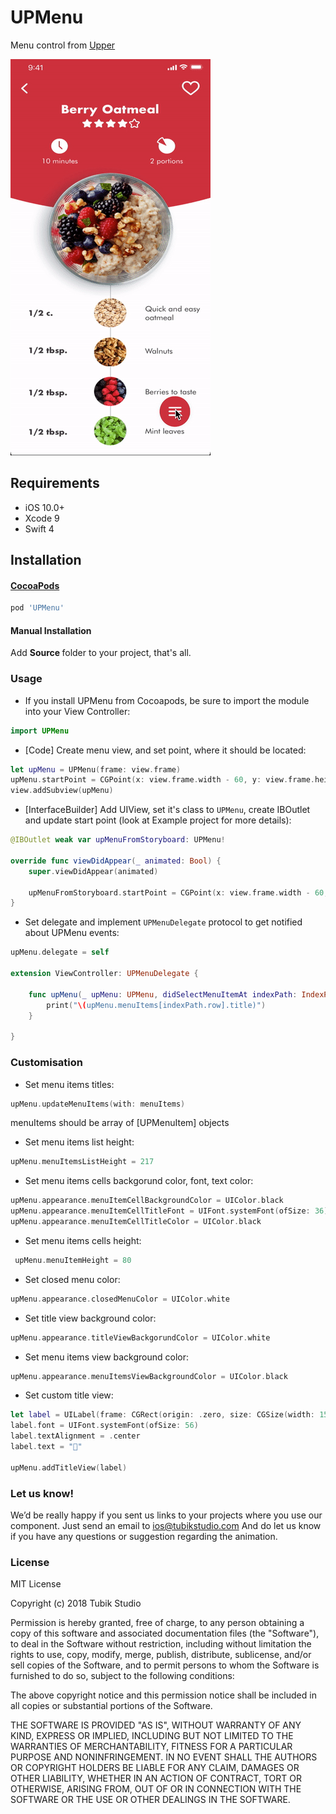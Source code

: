 # UPMenu

Menu control from [Upper](https://uppertodo.com)

![Preview](https://github.com/tubikstudio/UPMenu/blob/master/demo.gif)

## Requirements

- iOS 10.0+
- Xcode 9
- Swift 4

## Installation

#### [CocoaPods](http://cocoapods.org)

```ruby
pod 'UPMenu'
```

#### Manual Installation

Add <b> Source </b> folder to your project, that's all.

### Usage

* If you install UPMenu from Cocoapods, be sure to import the module into your View Controller:

```swift
import UPMenu
```

* [Code] Create menu view, and set point, where it should be located:

```swift
let upMenu = UPMenu(frame: view.frame)
upMenu.startPoint = CGPoint(x: view.frame.width - 60, y: view.frame.height - 80)
view.addSubview(upMenu)
```

* [InterfaceBuilder] Add UIView, set it's class to `UPMenu`, create IBOutlet and update start point (look at Example project for more details):
```swift
@IBOutlet weak var upMenuFromStoryboard: UPMenu!

override func viewDidAppear(_ animated: Bool) {
    super.viewDidAppear(animated)

    upMenuFromStoryboard.startPoint = CGPoint(x: view.frame.width - 60, y: view.frame.height - 80)
}
```

* Set delegate and  implement `UPMenuDelegate` protocol to get notified about UPMenu events:

```swift
upMenu.delegate = self

extension ViewController: UPMenuDelegate {

    func upMenu(_ upMenu: UPMenu, didSelectMenuItemAt indexPath: IndexPath) {
        print("\(upMenu.menuItems[indexPath.row].title)")
    }

}
```

### Customisation

* Set menu items titles:

```swift
upMenu.updateMenuItems(with: menuItems)
```
menuItems should be array of [UPMenuItem] objects

* Set menu items list height:

```swift
upMenu.menuItemsListHeight = 217
```

* Set menu items cells backgorund color, font, text color:

```swift
upMenu.appearance.menuItemCellBackgroundColor = UIColor.black
upMenu.appearance.menuItemCellTitleFont = UIFont.systemFont(ofSize: 36)
upMenu.appearance.menuItemCellTitleColor = UIColor.black
```
* Set menu items cells height:

```swift
 upMenu.menuItemHeight = 80
```

* Set closed menu color:

```swift
upMenu.appearance.closedMenuColor = UIColor.white
```

* Set title view background color:

```swift
upMenu.appearance.titleViewBackgorundColor = UIColor.white
```

* Set menu items view background color:

```swift
upMenu.appearance.menuItemsViewBackgroundColor = UIColor.black
```

* Set custom title view:

```swift
let label = UILabel(frame: CGRect(origin: .zero, size: CGSize(width: 150, height: 150)))
label.font = UIFont.systemFont(ofSize: 56)
label.textAlignment = .center
label.text = "🐶"

upMenu.addTitleView(label)
```

### Let us know!

We’d be really happy if you sent us links to your projects where you use our component. Just send an email to ios@tubikstudio.com And do let us know if you have any questions or suggestion regarding the animation. 

### License

MIT License

Copyright (c) 2018 Tubik Studio

Permission is hereby granted, free of charge, to any person obtaining a copy
of this software and associated documentation files (the "Software"), to deal
in the Software without restriction, including without limitation the rights
to use, copy, modify, merge, publish, distribute, sublicense, and/or sell
copies of the Software, and to permit persons to whom the Software is
furnished to do so, subject to the following conditions:

The above copyright notice and this permission notice shall be included in all
copies or substantial portions of the Software.

THE SOFTWARE IS PROVIDED "AS IS", WITHOUT WARRANTY OF ANY KIND, EXPRESS OR
IMPLIED, INCLUDING BUT NOT LIMITED TO THE WARRANTIES OF MERCHANTABILITY,
FITNESS FOR A PARTICULAR PURPOSE AND NONINFRINGEMENT. IN NO EVENT SHALL THE
AUTHORS OR COPYRIGHT HOLDERS BE LIABLE FOR ANY CLAIM, DAMAGES OR OTHER
LIABILITY, WHETHER IN AN ACTION OF CONTRACT, TORT OR OTHERWISE, ARISING FROM,
OUT OF OR IN CONNECTION WITH THE SOFTWARE OR THE USE OR OTHER DEALINGS IN THE
SOFTWARE.
